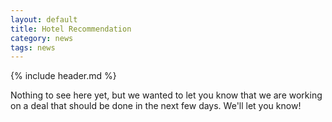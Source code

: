 ```yaml
---
layout: default
title: Hotel Recommendation
category: news
tags: news
---
```


{% include header.md %}

Nothing to see here yet, but we wanted to let you know that we are working on a deal that should be done in the next few days. We'll let you know!
